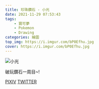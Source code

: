 ```yaml
---
title: 珍珠鑽石 - 小光
date: 2021-11-29 07:53:43
tags:
    - 寶可夢
    - Pokemon
    - Drawing
categories: 繪圖
top_img: https://i.imgur.com/bP0Efhu.jpg
cover: https://i.imgur.com/bP0Efhu.jpg
---
```

![小光](https://i.imgur.com/bP0Efhu.jpg)

破玩鑽石一周目~!

[PIXIV](https://www.pixiv.net/artworks/94412874)
[TWITTER](https://twitter.com/cylin910021/status/1464577875345309696)